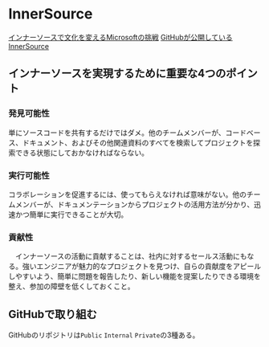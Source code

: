 # InnerSource
[インナーソースで文化を変えるMicrosoftの挑戦](https://codezine.jp/article/detail/13685)
[GitHubが公開しているInnerSource](https://github.com/helaili/enterprise-showcase)

## インナーソースを実現するために重要な4つのポイント

### 発見可能性

単にソースコードを共有するだけではダメ。他のチームメンバーが、コードベース、ドキュメント、およびその他関連資料のすべてを検索してプロジェクトを探索できる状態にしておかなければならない。

### 実行可能性

コラボレーションを促進するには、使ってもらえなければ意味がない。他のチームメンバーが、ドキュメンテーションからプロジェクトの活用方法が分かり、迅速かつ簡単に実行できることが大切。

### 貢献性

　インナーソースの活動に貢献することは、社内に対するセールス活動にもなる。強いエンジニアが魅力的なプロジェクトを見つけ、自らの貢献度をアピールしやすいよう、簡単に問題を報告したり、新しい機能を提案したりできる環境を整え、参加の障壁を低くしておくこと。



## GitHubで取り組む

GitHubのリポジトリは`Public` `Internal` `Private`の3種ある。

